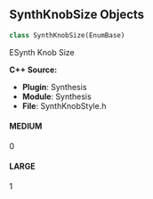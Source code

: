 ## SynthKnobSize Objects

```python
class SynthKnobSize(EnumBase)
```

ESynth Knob Size

**C++ Source:**

- **Plugin**: Synthesis
- **Module**: Synthesis
- **File**: SynthKnobStyle.h

<a id="unreal.SynthKnobSize.MEDIUM"></a>

#### MEDIUM

0

<a id="unreal.SynthKnobSize.LARGE"></a>

#### LARGE

1

<a id="unreal.SynthSlateSizeType"></a>